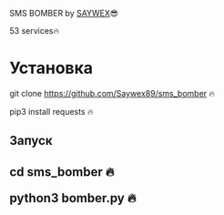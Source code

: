SMS BOMBER by <a href='https://github.com/Saywex89'>SAYWEX</a>😎

53 services🔥

<h1>Установка</h1>

git clone https://github.com/Saywex89/sms_bomber 🔥

pip3 install requests 🔥

<h2>Запуск<h2>
cd sms_bomber 🔥

python3 bomber.py 🔥










